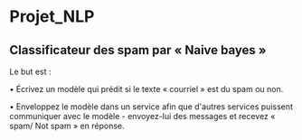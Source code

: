 # Projet_NLP
## Classificateur des spam par « Naive bayes »
Le but est :

•	Écrivez un modèle qui prédit si le texte « courriel » est du spam ou non.

•	Enveloppez le modèle dans un service afin que d'autres services puissent communiquer avec le modèle - envoyez-lui des messages et recevez « spam/ Not spam » en réponse.

